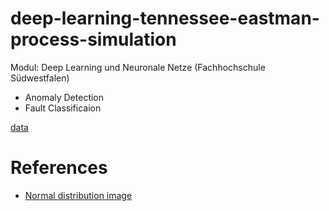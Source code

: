 ﻿# deep-learning-tennessee-eastman-process-simulation
Modul: Deep Learning und Neuronale Netze (Fachhochschule Südwestfalen)
- Anomaly Detection
- Fault Classificaion

[data]()

# References
- [Normal distribution image](https://hammychang.medium.com/normal-distributions-2e395d596c42)
